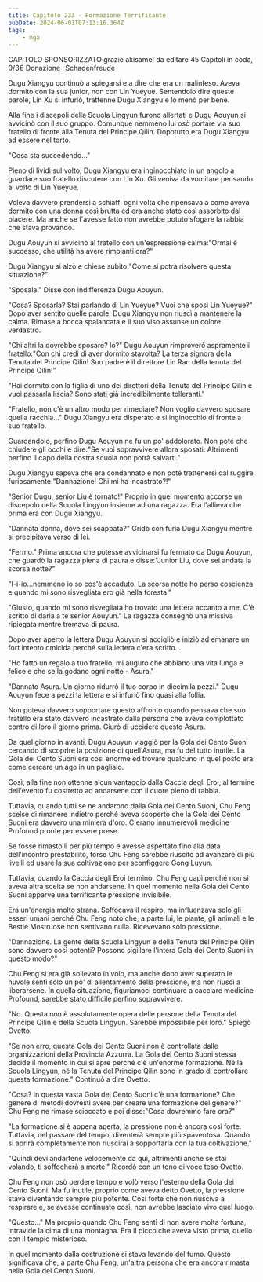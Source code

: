 ```yaml
---
title: Capitolo 233 - Formazione Terrificante
pubDate: 2024-06-01T07:13:16.364Z
tags:
    - mga
---
```



CAPITOLO SPONSORIZZATO grazie akisame!
da editare
45 Capitoli in coda, 0/3€ Donazione
-Schadenfreude


Dugu Xiangyu continuò a spiegarsi e a dire che era un malinteso. Aveva dormito con la sua junior, non con Lin Yueyue. Sentendolo dire queste parole, Lin Xu si infuriò, trattenne Dugu Xiangyu e lo menò per bene.


Alla fine i discepoli della Scuola Lingyun furono allertati e Dugu Aouyun si avvicinò con il suo gruppo. Comunque nemmeno lui osò portare via suo fratello di fronte alla Tenuta del Principe Qilin. Dopotutto era Dugu Xiangyu ad essere nel torto.


"Cosa sta succedendo..."


Pieno di lividi sul volto, Dugu Xiangyu era inginocchiato in un angolo a guardare suo fratello discutere con Lin Xu. Gli veniva da vomitare pensando al volto di Lin Yueyue.


Voleva davvero prendersi a schiaffi ogni volta che ripensava a come aveva dormito con una donna così brutta ed era anche stato così assorbito dal piacere. Ma anche se l'avesse fatto non avrebbe potuto sfogare la rabbia che stava provando.


Dugu Aouyun si avvicinò al fratello con un'espressione calma:"Ormai è successo, che utilità ha avere rimpianti ora?"


Dugu Xiangyu si alzò e chiese subito:"Come si potrà risolvere questa situazione?"


"Sposala." Disse con indifferenza Dugu Aouyun.


"Cosa? Sposarla? Stai parlando di Lin Yueyue? Vuoi che sposi Lin Yueyue?" Dopo aver sentito quelle parole, Dugu Xiangyu non riuscì a mantenere la calma. Rimase a bocca spalancata e il suo viso assunse un colore verdastro.


"Chi altri la dovrebbe sposare? Io?" Dugu Aouyun rimproverò aspramente il fratello:"Con chi credi di aver dormito stavolta? La terza signora della Tenuta del Principe Qilin! Suo padre è il direttore Lin Ran della tenuta del Principe Qilin!"


"Hai dormito con la figlia di uno dei direttori della Tenuta del Principe Qilin e vuoi passarla liscia? Sono stati già incredibilmente tolleranti."


"Fratello, non c'è un altro modo per rimediare? Non voglio davvero sposare quella racchia..." Dugu Xiangyu era disperato e si inginocchiò di fronte a suo fratello.


Guardandolo, perfino Dugu Aouyun ne fu un po' addolorato. Non poté che chiudere gli occhi e dire:"Se vuoi sopravvivere allora sposati. Altrimenti perfino il capo della nostra scuola non potrà salvarti."


Dugu Xiangyu sapeva che era condannato e non poté trattenersi dal ruggire furiosamente:"Dannazione! Chi mi ha incastrato?!"


"Senior Dugu, senior Liu è tornato!" Proprio in quel momento accorse un discepolo della Scuola Lingyun insieme ad una ragazza. Era l'allieva che prima era con Dugu Xiangyu.


"Dannata donna, dove sei scappata?" Gridò con furia Dugu Xiangyu mentre si precipitava verso di lei.


"Fermo." Prima ancora che potesse avvicinarsi fu fermato da Dugu Aouyun, che guardò la ragazza piena di paura e disse:"Junior Liu, dove sei andata la scorsa notte?"


"I-i-io...nemmeno io so cos'è accaduto. La scorsa notte ho perso coscienza e quando mi sono risvegliata ero già nella foresta."


"Giusto, quando mi sono risvegliata ho trovato una lettera accanto a me. C'è scritto di darla a te senior Aouyun." La ragazza consegnò una missiva ripiegata mentre tremava di paura.


Dopo aver aperto la lettera Dugu Aouyun si accigliò e iniziò ad emanare un fort intento omicida perché sulla lettera c'era scritto...


"Ho fatto un regalo a tuo fratello, mi auguro che abbiano una vita lunga e felice e che se la godano ogni notte - Asura."


"Dannato Asura. Un giorno ridurrò il tuo corpo in diecimila pezzi." Dugu Aouyun fece a pezzi la lettera e si infuriò fino quasi alla follia.


Non poteva davvero sopportare questo affronto quando pensava che suo fratello era stato davvero incastrato dalla persona che aveva complottato contro di loro il giorno prima. Giurò di uccidere questo Asura.


Da quel giorno in avanti, Dugu Aouyun viaggiò per la Gola dei Cento Suoni cercando di scoprire la posizione di quell'Asura, ma fu del tutto inutile. La Gola dei Cento Suoni era così enorme ed trovare qualcuno in quel posto era come cercare un ago in un pagliaio.


Così, alla fine non ottenne alcun vantaggio dalla Caccia degli Eroi, al termine dell'evento fu costretto ad andarsene con il cuore pieno di rabbia.


Tuttavia, quando tutti se ne andarono dalla Gola dei Cento Suoni, Chu Feng scelse di rimanere indietro perché aveva scoperto che la Gola dei Cento Suoni era davvero una miniera d'oro. C'erano innumerevoli medicine Profound pronte per essere prese.


Se fosse rimasto lì per più tempo e avesse aspettato fino alla data dell'incontro prestabilito, forse Chu Feng sarebbe riuscito ad avanzare di più livelli ed usare la sua coltivazione per sconfiggere Gong Luyun.


Tuttavia, quando la Caccia degli Eroi terminò, Chu Feng capì perché non si aveva altra scelta se non andarsene. In quel momento nella Gola dei Cento Suoni apparve una terrificante pressione invisibile.


Era un'energia molto strana. Soffocava il respiro, ma influenzava solo gli esseri umani perché Chu Feng notò che, a parte lui, le piante, gli animali e le Bestie Mostruose non sentivano nulla. Ricevevano solo pressione.


"Dannazione. La gente della Scuola Lingyun e della Tenuta del Principe Qilin sono davvero così potenti? Possono sigillare l'intera Gola dei Cento Suoni in questo modo?"


Chu Feng si era già sollevato in volo, ma anche dopo aver superato le nuvole sentì solo un po' di allentamento della pressione, ma non riuscì a liberarsene. In quella situazione, figuriamoci continuare a cacciare medicine Profound, sarebbe stato difficile perfino sopravvivere.


"No. Questa non è assolutamente opera delle persone della Tenuta del Principe Qilin e della Scuola Lingyun. Sarebbe impossibile per loro." Spiegò Ovetto.


"Se non erro, questa Gola dei Cento Suoni non è controllata dalle organizzazioni della Provincia Azzurra. La Gola dei Cento Suoni stessa decide il momento in cui si apre perché c'è un'enorme formazione. Né la Scuola Lingyun, né la Tenuta del Principe Qilin sono in grado di controllare questa formazione." Continuò a dire Ovetto.


"Cosa? In questa vasta Gola dei Cento Suoni c'è una formazione? Che genere di metodi dovresti avere per creare una formazione del genere?" Chu Feng ne rimase scioccato e poi disse:"Cosa dovremmo fare ora?"


"La formazione si è appena aperta, la pressione non è ancora così forte. Tuttavia, nel passare del tempo, diventerà sempre più spaventosa. Quando si aprirà completamente non riuscirai a sopportarla con la tua coltivazione."


"Quindi devi andartene velocemente da qui, altrimenti anche se stai volando, ti soffocherà a morte." Ricordò con un tono di voce teso Ovetto.


Chu Feng non osò perdere tempo e volò verso l'esterno della Gola dei Cento Suoni. Ma fu inutile, proprio come aveva detto Ovetto, la pressione stava diventando sempre più potente. Così forte che non riusciva a respirare e, se avesse continuato così, non avrebbe lasciato vivo quel luogo.


"Questo..." Ma proprio quando Chu Feng sentì di non avere molta fortuna, intravide la cima di una montagna. Era il picco che aveva visto prima, quello con il tempio misterioso.


In quel momento dalla costruzione si stava levando del fumo. Questo significava che, a parte Chu Feng, un'altra persona che era ancora rimasta nella Gola dei Cento Suoni.



